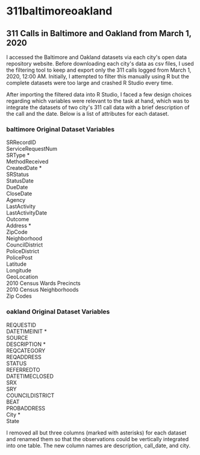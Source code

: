 # 311baltimoreoakland
## 311 Calls in Baltimore and Oakland from March 1, 2020

I accessed the Baltimore and Oakland datasets via each city's open data repository website. Before downloading each city's data as csv files, I used the filtering tool to keep and export only the 311 calls logged from March 1, 2020, 12:00 AM. Initially, I attempted to filter this manually using R but the complete datasets were too large and crashed R Studio every time.

After importing the filtered data into R Studio, I faced a few design choices regarding which variables were relevant to the task at hand, which was to integrate the datasets of two city's 311 call data with a brief description of the call and the date. Below is a list of attributes for each dataset.

### baltimore Original Dataset Variables
SRRecordID<br /> 
ServiceRequestNum<br /> 
SRType * <br /> 
MethodReceived<br /> 
CreatedDate * <br /> 
SRStatus<br /> 
StatusDate<br /> 
DueDate<br /> 
CloseDate<br />
Agency<br /> 
LastActivity <br /> 
LastActivityDate <br /> 
Outcome <br /> 
Address * <br /> 
ZipCode <br /> 
Neighborhood <br /> 
CouncilDistrict<br /> 
PoliceDistrict<br /> 
PolicePost<br /> 
Latitude<br /> 
Longitude<br /> 
GeoLocation<br /> 
2010 Census Wards Precincts<br /> 
2010 Census Neighborhoods<br /> 
Zip Codes<br /> 

### oakland Original Dataset Variables
REQUESTID<br /> 
DATETIMEINIT * <br /> 
SOURCE<br /> 
DESCRIPTION * <br /> 
REQCATEGORY <br /> 
REQADDRESS<br /> 
STATUS<br /> 
REFERREDTO<br /> 
DATETIMECLOSED<br /> 
SRX<br /> 
SRY<br /> 
COUNCILDISTRICT<br /> 
BEAT<br /> 
PROBADDRESS<br /> 
City * <br /> 
State<br />  

I removed all but three columns (marked with asterisks) for each dataset and renamed them so that the observations could be vertically integrated into one table. The new column names are description, call_date, and city.
